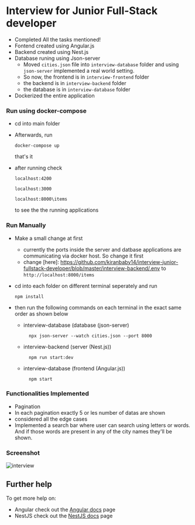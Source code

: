 # Interview for Junior Full-Stack developer

- Completed All the tasks mentioned!
- Fontend created using Angular.js
- Backend created using Nest.js
- Database runing using Json-server
  - Moved `cities.json` file into `interview-database` folder and using `json-server` implemented a real world setting.
  - So now, the frontend is in `interview-frontend` folder
  - the backend is in `interview-backend` folder
  - the database is in `interview-database` folder 
- Dockerized the entire application 

### Run using docker-compose 
- cd  into main folder
- Afterwards, run

      docker-compose up
  that's it
- after running check
  
    `localhost:4200`

    `localhost:3000`

    `localhost:8000\items`

  to see the the running applications
  
### Run Manually
- Make  a small change at first
  - currently the ports inside the server and datbase applications are communicating via docker host. So change it first
  - change [here]: https://github.com/kiranbaby14/interview-junior-fullstack-developer/blob/master/interview-backend/.env to
    `http://localhost:8000/items`
- cd into each folder on different terminal seperately and run
  
      npm install

- then run the following commands on each terminal in the exact same order as shown below
  
  - interview-database (database (json-server)
  
          npx json-server --watch cities.json --port 8000
  
  - interview-backend (server (Nest.js))
  
          npm run start:dev 

  - interview-database (frontend (Angular.js))
  
          npm start

### Functionalities Implemented
  - Pagination
  - In each pagination exactly 5 or les number of datas are shown
  - considered all the edge cases
  - Implemented a search bar where user can search using letters or words. And if those words are present in any of the city names they'll be shown.

### Screenshot
  ![interview](https://github.com/kiranbaby14/interview-junior-fullstack-developer/assets/50899339/87fe4051-56ec-4c72-bd8d-293fc7616bbf)

   
## Further help

To get more help on:
- Angular check out the [Angular docs](https://angular.io/docs) page
- NestJS check out the [NestJS docs](https://docs.nestjs.com) page

